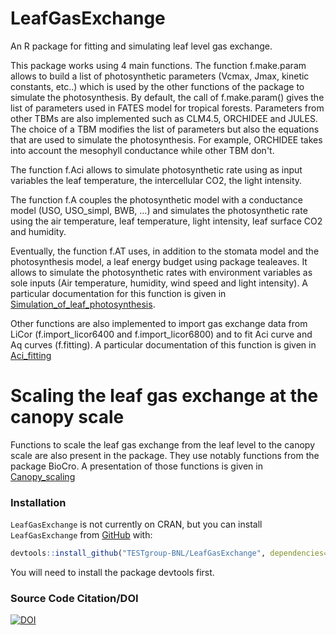# LeafGasExchange
An R package for fitting and simulating leaf level gas exchange.

This package works using 4 main functions. 
The function f.make.param allows to build a list of photosynthetic parameters (Vcmax, Jmax, kinetic constants, etc..) which is used by the other functions of the package to simulate the photosynthesis. By default, the call of f.make.param() gives the list of parameters used in FATES model for tropical forests. Parameters from other TBMs are also implemented such as CLM4.5, ORCHIDEE and JULES. The choice of a TBM modifies the list of parameters but also the equations that are used to simulate the photosynthesis. For example, ORCHIDEE takes into account the mesophyll conductance while other TBM don't. 

The function f.Aci allows to simulate photosynthetic rate using as input variables the leaf temperature, the intercellular CO2, the light intensity.

The function f.A couples the photosynthetic model with a conductance model (USO, USO_simpl, BWB, ...) and simulates the photosynthetic rate using the air temperature, leaf temperature, light intensity, leaf surface CO2 and humidity.

Eventually, the function f.AT uses, in addition to the stomata model and the photosynthesis model, a leaf energy budget using package tealeaves. It allows to simulate the photosynthetic rates with environment variables as sole inputs (Air temperature, humidity, wind speed and light intensity).
A particular documentation for this function is given in [Simulation_of_leaf_photosynthesis](https://github.com/TESTgroup-BNL/LeafGasExchange/tree/master/vignettes/Simulation_of_leaf_photosynthesis.md). 

Other functions are also implemented to import gas exchange data from LiCor (f.import_licor6400 and f.import_licor6800) and to fit Aci curve and Aq curves (f.fitting). A particular documentation of this function is given in [Aci_fitting](https://github.com/TESTgroup-BNL/LeafGasExchange/tree/master/vignettes/Aci_fitting.md)

# Scaling the leaf gas exchange at the canopy scale

Functions to scale  the leaf gas exchange from the leaf level to the canopy scale are also present in the package. They use notably functions from the package BioCro. A presentation of those functions is given in [Canopy_scaling](https://github.com/TESTgroup-BNL/LeafGasExchange/tree/master/vignettes/Canopy_scaling.md)

### Installation
`LeafGasExchange` is not currently on CRAN, but
you can install `LeafGasExchange` from [GitHub](https://github.com/) with:
``` r
devtools::install_github("TESTgroup-BNL/LeafGasExchange", dependencies=TRUE)
```
You will need to install the package devtools first.

### Source Code Citation/DOI
[![DOI](https://zenodo.org/badge/255713515.svg)](https://zenodo.org/badge/latestdoi/255713515)
